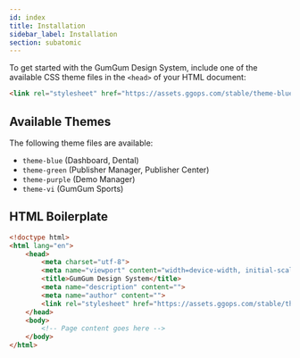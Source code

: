 ```yaml
---
id: index
title: Installation
sidebar_label: Installation
section: subatomic
---
```


To get started with the GumGum Design System, include one of the available CSS theme files in the `<head>` of your HTML document:

```html
<link rel="stylesheet" href="https://assets.ggops.com/stable/theme-blue.css">
```

## Available Themes

The following theme files are available:

- `theme-blue` (Dashboard, Dental)
- `theme-green` (Publisher Manager, Publisher Center)
- `theme-purple` (Demo Manager)
- `theme-vi` (GumGum Sports)

## HTML Boilerplate

```html
<!doctype html>
<html lang="en">
    <head>
        <meta charset="utf-8">
        <meta name="viewport" content="width=device-width, initial-scale=1, maximum-scale=1, user-scalable=0" />
        <title>GumGum Design System</title>
        <meta name="description" content="">
        <meta name="author" content="">
        <link rel="stylesheet" href="https://assets.ggops.com/stable/theme-blue.css">
    </head>
    <body>
        <!-- Page content goes here -->
    </body>
</html>
```
